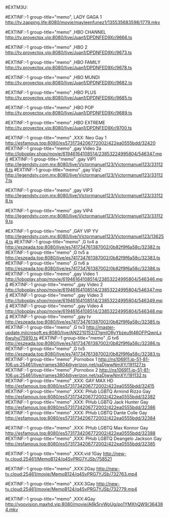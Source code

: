 #EXTM3U:

#EXTINF:-1 group-title="memo", LADY GAGA 1
http://tv.zapping.life:8080/movie/mayleenfunez1/135535683598/1779.mkv


#EXTINF:-1 group-title="memo" ,HBO CHANNEL
http://tv.proyectox.vip:8080/live/Juan1/DPDNFED9Xr/9666.ts


#EXTINF:-1 group-title="memo" ,HBO 2
http://tv.proyectox.vip:8080/live/Juan1/DPDNFED9Xr/9673.ts


#EXTINF:-1 group-title="memo" ,HBO FAMILY
http://tv.proyectox.vip:8080/live/Juan1/DPDNFED9Xr/9678.ts


#EXTINF:-1 group-title="memo" ,HBO MUNDI
http://tv.proyectox.vip:8080/live/Juan1/DPDNFED9Xr/9682.ts

#EXTINF:-1 group-title="memo" ,HBO PLUS
http://tv.proyectox.vip:8080/live/Juan1/DPDNFED9Xr/9685.ts


#EXTINF:-1 group-title="memo" ,HBO POP
http://tv.proyectox.vip:8080/live/Juan1/DPDNFED9Xr/9689.ts

#EXTINF:-1 group-title="memo" ,HBO  EXTREME
http://tv.proyectox.vip:8080/live/Juan1/DPDNFED9Xr/9700.ts



#EXTINF:-1 group-title="memo" ,XXX: Neo Gay 1
http://esfamous.top:8080/es5731734206772002/422ea0555bdd/32420
#EXTINF:-1 group-title="memo" ,gay Video 2a
http://loboplay.shop/movie/61946164108514/23853224995804/546347.mp4
#EXTINF:-1 group-title="memo" ,gay VIP1
http://legendstv.com.mx:8080/live/Victormanuel123/Victormanuel123/331126.ts
#EXTINF:-1 group-title="memo" ,gay Vip2
http://legendstv.com.mx:8080/live/Victormanuel123/Victormanuel123/331127.ts


#EXTINF:-1 group-title="memo" ,gay VIP3
http://legendstv.com.mx:8080/live/Victormanuel123/Victormanuel123/331128.ts


#EXTINF:-1 group-title="memo" ,gay VIP4
http://legendstv.com.mx:8080/live/Victormanuel123/Victormanuel123/331129.ts

#EXTINF:-1 group-title="memo" ,GAY VIP YV
http://legendstv.com.mx:8080/live/Victormanuel123/Victormanuel123/136254.ts
#EXTINF:-1 group-title="memo" ,G tv4 a
http://eszeada.top:8080/live/es741734761387002/0b82f9f6a58c/32382.ts
#EXTINF:-1 group-title="memo" ,G tv5 a
http://eszeada.top:8080/live/es741734761387002/0b82f9f6a58c/32383.ts
#EXTINF:-1 group-title="memo" ,G tv6 a
http://eszeada.top:8080/live/es741734761387002/0b82f9f6a58c/32386.ts
#EXTINF:-1 group-title="memo" ,gay Video 1
http://loboplay.shop/movie/61946164108514/23853224995804/546346.mp4
#EXTINF:-1 group-title="memo" ,gay Video 2
http://loboplay.shop/movie/61946164108514/23853224995804/546347.mp4
#EXTINF:-1 group-title="memo" ,gay Video 3
http://loboplay.shop/movie/61946164108514/23853224995804/546349.mp4
#EXTINF:-1 group-title="memo" ,gay Video 4
http://loboplay.shop/movie/61946164108514/23853224995804/546348.mp4
#EXTINF:-1 group-title="memo" ,gay tv
http://eszeada.top:8080/live/es741734761387002/0b82f9f6a58c/32385.ts
#EXTINF:-1 group-title="memo" ,G tv3
http://master-update.miicrosoft.es:8080/live/AN2210152/Z1gmIORyYbzeu9l46OFPQwnLx6wuhv/75910.ts
#EXTINF:-1 group-title="memo" ,G tv6
http://eszeada.top:8080/live/es741734761387002/0b82f9f6a58c/32386.ts
#EXTINF:-1 group-title="memo" ,G tv5
http://eszeada.top:8080/live/es741734761387002/0b82f9f6a58c/32383.ts
#EXTINF:-1 group-title="memo" ,Pornobox 1
http://ns106911.ip-51-81-106.us:25461/live/rjames3804@verizon.net/xaDjwwNmXY/191127.ts
#EXTINF:-1 group-title="memo" ,Pornobox 2
http://ns106911.ip-51-81-106.us:25461/live/rjames3804@verizon.net/xaDjwwNmXY/191132.ts
#EXTINF:-1 group-title="memo" ,XXX: GAY MAX HD
http://esfamous.top:8080/es5731734206772002/422ea0555bdd/32415
#EXTINF:-1 group-title="memo" ,XXX: PHub LGBTQ Armind Rizzo Gay
http://esfamous.top:8080/es5731734206772002/422ea0555bdd/32382
#EXTINF:-1 group-title="memo" ,XXX: PHub LGBTQ Jack Hunter Gay
http://esfamous.top:8080/es5731734206772002/422ea0555bdd/32386
#EXTINF:-1 group-title="memo" ,XXX: PHub LGBTQ Dante Colle Gay
http://esfamous.top:8080/es5731734206772002/422ea0555bdd/32384

#EXTINF:-1 group-title="memo" ,XXX: PHub LGBTQ Max Konnor Gay
http://esfamous.top:8080/es5731734206772002/422ea0555bdd/32388
#EXTINF:-1 group-title="memo" ,XXX: PHub LGBTQ Deangelo Jackson Gay
http://esfamous.top:8080/es5731734206772002/422ea0555bdd/32385



#EXTINF:-1 group-title="memo" ,XXX:vid 1Gay
http://new-tv.cloud:25461/MemoB124/q4SvPRG7YJSb/758521



#EXTINF:-1 group-title="memo" ,XXX:2Gay
http://new-tv.cloud:25461/movie/MemoB124/q4SvPRG7YJSb/732763.mp4



#EXTINF:-1 group-title="memo" ,XXX:3Gay
http://new-tv.cloud:25461/movie/MemoB124/q4SvPRG7YJSb/732779.mp4


#EXTINF:-1 group-title="memo" ,XXX:4Gay
http://yoovision.maxhd.vip:8080/movie/A6k5rvWoUg/po1YMXhQW9/364384.mkv


